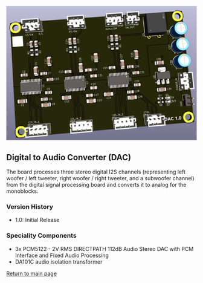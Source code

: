 ![DAC PCB](images/dac.png)

## Digital to Audio Converter (DAC) 

The board processes three stereo digital I2S channels (representing left woofer / left tweeter, right woofer / right tweeter, and a subwoofer channel) from the digital signal processing board and converts it to analog for the monoblocks.

### Version History

- 1.0: Initial Release

### Speciality Components

- 3x PCM5122 - 2V RMS DIRECTPATH 112dB Audio Stereo DAC with PCM Interface and Fixed Audio Processing
- DA101C audio isolation transformer

[Return to main page](/)